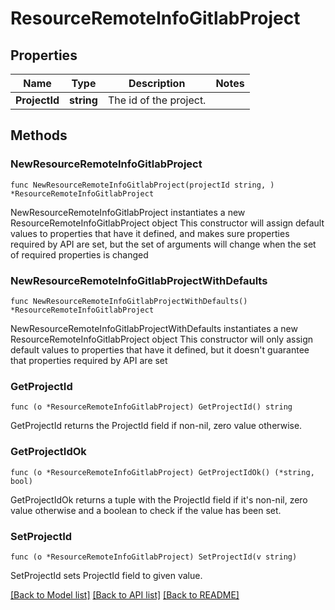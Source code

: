# ResourceRemoteInfoGitlabProject

## Properties

Name | Type | Description | Notes
------------ | ------------- | ------------- | -------------
**ProjectId** | **string** | The id of the project. | 

## Methods

### NewResourceRemoteInfoGitlabProject

`func NewResourceRemoteInfoGitlabProject(projectId string, ) *ResourceRemoteInfoGitlabProject`

NewResourceRemoteInfoGitlabProject instantiates a new ResourceRemoteInfoGitlabProject object
This constructor will assign default values to properties that have it defined,
and makes sure properties required by API are set, but the set of arguments
will change when the set of required properties is changed

### NewResourceRemoteInfoGitlabProjectWithDefaults

`func NewResourceRemoteInfoGitlabProjectWithDefaults() *ResourceRemoteInfoGitlabProject`

NewResourceRemoteInfoGitlabProjectWithDefaults instantiates a new ResourceRemoteInfoGitlabProject object
This constructor will only assign default values to properties that have it defined,
but it doesn't guarantee that properties required by API are set

### GetProjectId

`func (o *ResourceRemoteInfoGitlabProject) GetProjectId() string`

GetProjectId returns the ProjectId field if non-nil, zero value otherwise.

### GetProjectIdOk

`func (o *ResourceRemoteInfoGitlabProject) GetProjectIdOk() (*string, bool)`

GetProjectIdOk returns a tuple with the ProjectId field if it's non-nil, zero value otherwise
and a boolean to check if the value has been set.

### SetProjectId

`func (o *ResourceRemoteInfoGitlabProject) SetProjectId(v string)`

SetProjectId sets ProjectId field to given value.



[[Back to Model list]](../README.md#documentation-for-models) [[Back to API list]](../README.md#documentation-for-api-endpoints) [[Back to README]](../README.md)


